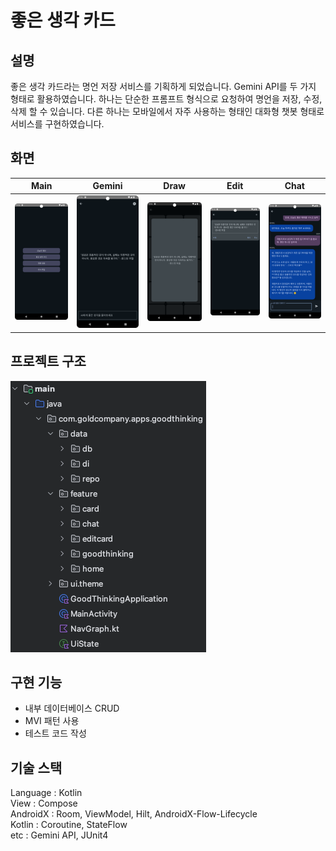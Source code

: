 # 좋은 생각 카드

## 설명
좋은 생각 카드라는 명언 저장 서비스를 기획하게 되었습니다. Gemini API를 두 가지 형태로 활용하였습니다.
하나는 단순한 프롬프트 형식으로 요청하여 명언을 저장, 수정, 삭제 할 수 있습니다.
다른 하나는 모바일에서 자주 사용하는 형태인 대화형 챗봇 형태로 서비스를 구현하였습니다.

## 화면
| Main                                    | Gemini                                  | Draw                                    | Edit                                    | Chat                                    |
|-----------------------------------------|-----------------------------------------|-----------------------------------------|-----------------------------------------|-----------------------------------------|
| <img src="./images/good_thinking1.png"> | <img src="./images/good_thinking2.png"> | <img src="./images/good_thinking4.png"> | <img src="./images/good_thinking3.png"> | <img src="./images/good_thinking6.png"> |

## 프로젝트 구조
<img src="./images/good_thinking5.png">

## 구현 기능
- 내부 데이터베이스 CRUD
- MVI 패턴 사용
- 테스트 코드 작성

## 기술 스택
Language : Kotlin <br>
View : Compose <br>
AndroidX : Room, ViewModel, Hilt, AndroidX-Flow-Lifecycle <br>
Kotlin : Coroutine, StateFlow <br>
etc : Gemini API, JUnit4 <br>